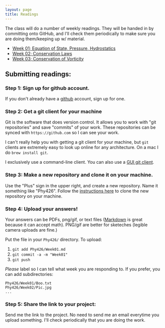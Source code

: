 ```yaml
---
layout: page
title: Readings
---
```



The class will do a number of weekly readings.  They will be handed in
by committing onto GitHub, and I'll check them periodically to make sure
you are doing them/keeping up w/ material.

  - [Week 01; Equation of State, Pressure, Hydrostatics](./Week01/)
  - [Week 02; Conservation Laws](./Week02/)
  - [Week 03; Conservation of Vorticity](./Week03/)


## Submitting readings:


### Step 1: Sign up for github account.

If you don't already have a [github](https://github.com) account, sign up
for one.  

### Step 2: Get a git client for your machine

Git is the software that does version control.  It allows you to work
with "git repositories" and save "commits" of your work.  These repositories
can be synced with `https://github.com` so I can see your work.  

I can't really help you with getting a git client for your machine, but
`git` clients are extremely easy to look
up online for any architecture.  On a mac I do `brew install git`.  

I exclusively use a command-line client. You can also use a
[GUI git client](https://git-scm.com/downloads/guis/).  

### Step 3: Make a new repository and clone it on your machine.

Use the "Plus" sign in the upper right, and create a new repository.  Name it
something like "Phy426". Follow the
[instructions here](https://help.github.com/articles/cloning-a-repository/)
to clone the new repository on your machine.

### Step 4: Upload your answers!

Your answers can be PDFs, png/gif, or text files
([Markdown](https://guides.github.com/features/mastering-markdown/) is great
because it can accept math).  PNG/gif are better for sketeches (legible
camera uploads are fine.)  

Put the file in your `Phy426/` directory.  To upload:

  1. `git add Phy426/Week01.md`
  2. `git commit -a -m "Week01"`
  3. `git push`

*Please* label so I can tell what week you are responding to.  If you prefer,
you can add subdirectories:

```
Phy426/Week01/Boo.txt
Phy426/Week02/Pic.jpg
...
```

### Step 5: Share the link to your project:

Send me the link to the project.  No need to send me an email everytime you
upload something.  I'll check periodically that you are doing the work.
